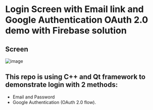 # Login Screen with Email link and Google Authentication OAuth 2.0 demo with Firebase solution
## Screen
![image](https://github.com/user-attachments/assets/8ab82e1b-c3db-4337-b446-ea730a810efb)

## This repo is using C++ and Qt framework to demonstrate login with 2 methods:
- Email and Password
- Google Authentication (OAuth 2.0 flow).
